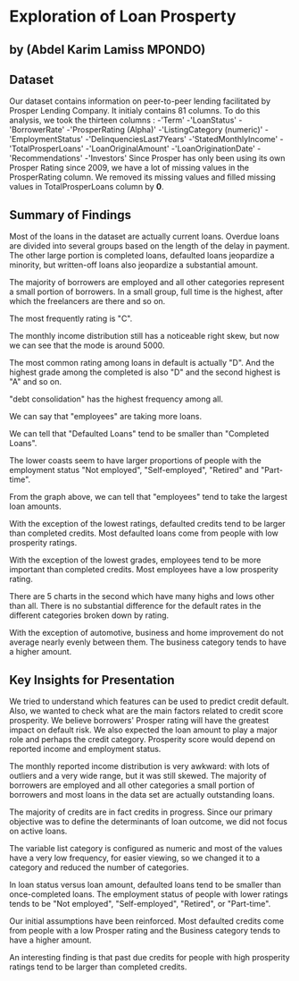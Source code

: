 # Exploration of Loan Prosperty
## by (Abdel Karim Lamiss MPONDO)


## Dataset

Our dataset contains information on peer-to-peer lending facilitated by Prosper Lending Company.
It initialy contains 81 columns. To do this analysis, we took the thirteen columns :
-'Term'
-'LoanStatus'
-'BorrowerRate'
-'ProsperRating (Alpha)'
-'ListingCategory (numeric)'
-'EmploymentStatus'
-'DelinquenciesLast7Years'
-'StatedMonthlyIncome'
-'TotalProsperLoans'
-'LoanOriginalAmount'
-'LoanOriginationDate'
-'Recommendations'
-'Investors'
Since Prosper has only been using its own Prosper Rating since 2009, we have a lot of missing values in the ProsperRating column. We removed its missing values and filled missing values in TotalProsperLoans column by **0**.


## Summary of Findings

Most of the loans in the dataset are actually current loans. Overdue loans are divided into several groups based on the length of the delay in payment. The other large portion is completed loans, defaulted loans jeopardize a minority, but written-off loans also jeopardize a substantial amount.

The majority of borrowers are employed and all other categories represent a small portion of borrowers. In a small group, full time is the highest, after which the freelancers are there and so on. 

The most frequently rating is "C".

The monthly income distribution still has a noticeable right skew, but now we can see that the mode is around 5000.

The most common rating among loans in default is actually "D". And the highest grade among the completed is also "D" and the second highest is "A" and so on.

"debt consolidation" has the highest frequency among all.

We can say that "employees" are taking more loans.

We can tell that "Defaulted Loans" tend to be smaller than "Completed Loans".

The lower coasts seem to have larger proportions of people with the employment status "Not employed", "Self-employed", "Retired" and "Part-time".

From the graph above, we can tell that "employees" tend to take the largest loan amounts.

With the exception of the lowest ratings, defaulted credits tend to be larger than completed credits. Most defaulted loans come from people with low prosperity ratings.

With the exception of the lowest grades, employees tend to be more important than completed credits. Most employees have a low prosperity rating.

There are 5 charts in the second which have many highs and lows other than all. There is no substantial difference for the default rates in the different categories broken down by rating.

With the exception of automotive, business and home improvement do not average nearly evenly between them. The business category tends to have a higher amount.


## Key Insights for Presentation

We tried to understand which features can be used to predict credit default. Also, we wanted to check what are the main factors related to credit score prosperity. We believe borrowers' Prosper rating will have the greatest impact on default risk. We also expected the loan amount to play a major role and perhaps the credit category. Prosperity score would depend on reported income and employment status.

The monthly reported income distribution is very awkward: with lots of outliers and a very wide range, but it was still skewed. The majority of borrowers are employed and all other categories a small portion of borrowers and most loans in the data set are actually outstanding loans.

The majority of credits are in fact credits in progress. Since our primary objective was to define the determinants of loan outcome, we did not focus on active loans.

The variable list category is configured as numeric and most of the values have a very low frequency, for easier viewing, so we changed it to a category and reduced the number of categories.

In loan status versus loan amount, defaulted loans tend to be smaller than once-completed loans. The employment status of people with lower ratings tends to be "Not employed", "Self-employed", "Retired", or "Part-time".

Our initial assumptions have been reinforced. Most defaulted credits come from people with a low Prosper rating and the Business category tends to have a higher amount.

An interesting finding is that past due credits for people with high prosperity ratings tend to be larger than completed credits.
